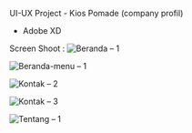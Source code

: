 UI-UX Project - Kios Pomade (company profil)
- Adobe XD	

Screen Shoot :
![Beranda – 1](https://user-images.githubusercontent.com/33409476/85266155-a8053480-b49d-11ea-84bf-738ab809b533.png)

![Beranda-menu – 1](https://user-images.githubusercontent.com/33409476/85266149-a471ad80-b49d-11ea-8bb0-871a1625d0b0.png)

![Kontak – 2](https://user-images.githubusercontent.com/33409476/85266150-a5a2da80-b49d-11ea-9300-71defeb4c8ff.png)

![Kontak – 3](https://user-images.githubusercontent.com/33409476/85266151-a6d40780-b49d-11ea-95e5-a64606b5cd9e.png)

![Tentang – 1](https://user-images.githubusercontent.com/33409476/85266153-a76c9e00-b49d-11ea-8dec-f8366a6c6d6a.png)
